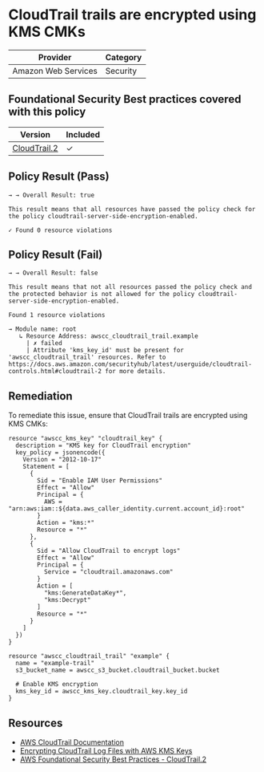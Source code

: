 # CloudTrail trails are encrypted using KMS CMKs

| Provider            | Category |
|---------------------|----------|
| Amazon Web Services | Security |

## Foundational Security Best practices covered with this policy

| Version | Included |
|---------|----------|
| [CloudTrail.2](https://docs.aws.amazon.com/securityhub/latest/userguide/cloudtrail-controls.html#cloudtrail-2)   | &check;  |

## Policy Result (Pass)
```
→ → Overall Result: true

This result means that all resources have passed the policy check for the policy cloudtrail-server-side-encryption-enabled.

✓ Found 0 resource violations
```

## Policy Result (Fail)
```
→ → Overall Result: false

This result means that not all resources passed the policy check and the protected behavior is not allowed for the policy cloudtrail-server-side-encryption-enabled.

Found 1 resource violations

→ Module name: root
   ↳ Resource Address: awscc_cloudtrail_trail.example
     | ✗ failed
     | Attribute 'kms_key_id' must be present for 'awscc_cloudtrail_trail' resources. Refer to https://docs.aws.amazon.com/securityhub/latest/userguide/cloudtrail-controls.html#cloudtrail-2 for more details.
```

## Remediation
To remediate this issue, ensure that CloudTrail trails are encrypted using KMS CMKs:

```hcl
resource "awscc_kms_key" "cloudtrail_key" {
  description = "KMS key for CloudTrail encryption"
  key_policy = jsonencode({
    Version = "2012-10-17"
    Statement = [
      {
        Sid = "Enable IAM User Permissions"
        Effect = "Allow"
        Principal = {
          AWS = "arn:aws:iam::${data.aws_caller_identity.current.account_id}:root"
        }
        Action = "kms:*"
        Resource = "*"
      },
      {
        Sid = "Allow CloudTrail to encrypt logs"
        Effect = "Allow"
        Principal = {
          Service = "cloudtrail.amazonaws.com"
        }
        Action = [
          "kms:GenerateDataKey*",
          "kms:Decrypt"
        ]
        Resource = "*"
      }
    ]
  })
}

resource "awscc_cloudtrail_trail" "example" {
  name = "example-trail"
  s3_bucket_name = awscc_s3_bucket.cloudtrail_bucket.bucket
  
  # Enable KMS encryption
  kms_key_id = awscc_kms_key.cloudtrail_key.key_id
}
```

## Resources
- [AWS CloudTrail Documentation](https://docs.aws.amazon.com/awscloudtrail/latest/userguide/cloudtrail-user-guide.html)
- [Encrypting CloudTrail Log Files with AWS KMS Keys](https://docs.aws.amazon.com/awscloudtrail/latest/userguide/encrypting-cloudtrail-log-files-with-aws-kms.html)
- [AWS Foundational Security Best Practices - CloudTrail.2](https://docs.aws.amazon.com/securityhub/latest/userguide/cloudtrail-controls.html#cloudtrail-2)
